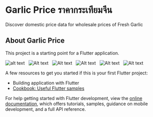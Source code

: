 # Garlic Price ราคากระเทียมจีน

Discover domestic price data for wholesale prices of Fresh Garlic

## About Garlic Price

This project is a starting point for a Flutter application.

![alt text](https://play-lh.googleusercontent.com/_5tI8trPx_Qx2F4C_UDFWniGN-4mOixQnf-jym8R1Jms_0mWBZTpe7KzxyHkmZhg7vnq=w526-h296-rw)&nbsp;&nbsp; ![Alt text](https://play-lh.googleusercontent.com/EzI4paOfzZ99OclRV1jN4Icm7se5_Xv3Iphprq4-iYyC1veJYroIN8pOOpjHhKd7hQc=w526-h296-rw)&nbsp;&nbsp; ![Alt text](https://play-lh.googleusercontent.com/Grxzz8QI0rAULTvcH7i0Ps0aZ0HAGBQiqZsdgGgn6DkQkJzAqWpFxXrkLHgqnIRl__Y=w526-h296-rw)&nbsp;&nbsp; ![Alt text](https://play-lh.googleusercontent.com/cRIxx_Sjfw8bRiP-Qs3XHMTNX1peCzhv0vg7TryVlpLDKyQcgT4K4sQ9_7MfXq-2RsM=w526-h296-rw)&nbsp;&nbsp; ![Alt text](https://play-lh.googleusercontent.com/7r7YzJ0HNcCsAC5V674ny_EQcMCuOfsSiGe_vgccuf2jZhVzGMeiuxv1IEvprgGfvw=w526-h296-rw)&nbsp;&nbsp; ![Alt text](https://play-lh.googleusercontent.com/bubCOPp2t58UXx65YdrldMpVAC57TRv6NifSxCmbbnCB8fGLt0KFhd59O4r_-Ezh4LQ=w526-h296-rw) 


A few resources to get you started if this is your first Flutter project:

- Building application with Flutter
- [Cookbook: Useful Flutter samples](https://docs.flutter.dev/cookbook)

For help getting started with Flutter development, view the
[online documentation](https://docs.flutter.dev/), which offers tutorials,
samples, guidance on mobile development, and a full API reference.
